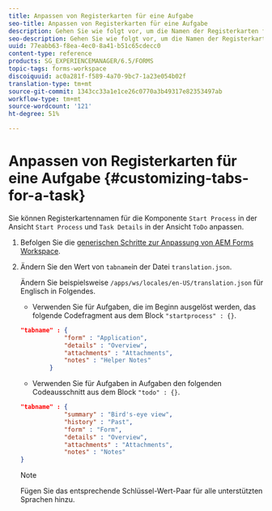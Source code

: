 ```yaml
---
title: Anpassen von Registerkarten für eine Aufgabe
seo-title: Anpassen von Registerkarten für eine Aufgabe
description: Gehen Sie wie folgt vor, um die Namen der Registerkarten für Ihre Aufgaben in LiveCycle AEM Forms Workspace anzupassen.
seo-description: Gehen Sie wie folgt vor, um die Namen der Registerkarten für Ihre Aufgaben in LiveCycle AEM Forms Workspace anzupassen.
uuid: 77eabb63-f8ea-4ec0-8a41-b51c65cdecc0
content-type: reference
products: SG_EXPERIENCEMANAGER/6.5/FORMS
topic-tags: forms-workspace
discoiquuid: ac0a281f-f589-4a70-9bc7-1a23e054b02f
translation-type: tm+mt
source-git-commit: 1343cc33a1e1ce26c0770a3b49317e82353497ab
workflow-type: tm+mt
source-wordcount: '121'
ht-degree: 51%

---
```



# Anpassen von Registerkarten für eine Aufgabe {#customizing-tabs-for-a-task}

Sie können Registerkartennamen für die Komponente `Start Process` in der Ansicht `Start Process` und `Task Details` in der Ansicht `ToDo` anpassen.

1. Befolgen Sie die [generischen Schritte zur Anpassung von AEM Forms Workspace](/help/forms/using/generic-steps-html-workspace-customization.md).
1. Ändern Sie den Wert von `tabname`in der Datei `translation.json`.

   Ändern Sie beispielsweise `/apps/ws/locales/en-US/translation.json` für Englisch in Folgendes.

   * Verwenden Sie für Aufgaben, die im Beginn ausgelöst werden, das folgende Codefragment aus dem Block `"startprocess" : {}`.

   ```json
   "tabname" : {
               "form" : "Application",
               "details" : "Overview",
               "attachments" : "Attachments",
               "notes" : "Helper Notes"
           }
   ```

   * Verwenden Sie für Aufgaben in Aufgaben den folgenden Codeausschnitt aus dem Block `"todo" : {}`.

   ```json
   "tabname" : {
               "summary" : "Bird's-eye view",
               "history" : "Past",
               "form" : "Form",
               "details" : "Overview",
               "attachments" : "Attachments",
               "notes" : "Notes"
   }
   ```

   >[!NOTE]
   >
   >Fügen Sie das entsprechende Schlüssel-Wert-Paar für alle unterstützten Sprachen hinzu.
